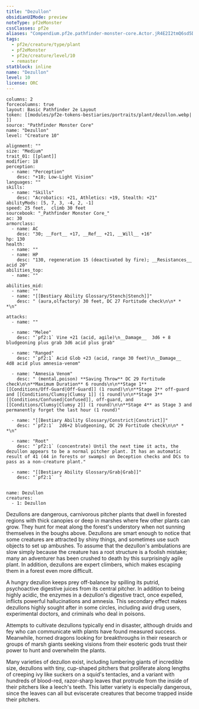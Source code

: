 ```yaml
---
title: "Dezullon"
obsidianUIMode: preview
noteType: pf2eMonster
cssClasses: pf2e
aliases: "Compendium.pf2e.pathfinder-monster-core.Actor.jR4E2I2tmQ6sd5DR" 
tags:
  - pf2e/creature/type/plant
  - pf2eMonster
  - pf2e/creature/level/10
  - remaster
statblock: inline
name: "Dezullon"
level: 10
license: ORC
---
```


```statblock
columns: 2
forcecolumns: true
layout: Basic Pathfinder 2e Layout
token: [[modules/pf2e-tokens-bestiaries/portraits/plant/dezullon.webp| ]]
source: "Pathfinder Monster Core"
name: "Dezullon"
level: "Creature 10"

alignment: ""
size: "Medium"
trait_01: [[plant]]
modifier: 18
perception:
  - name: "Perception"
    desc: "+18; Low-Light Vision"
languages: ""
skills:
  - name: "Skills"
    desc: "Acrobatics: +21, Athletics: +19, Stealth: +21"
abilityMods: [5, 7, 3, -4, 2, -1]
speed: 25 feet,  climb 30 feet
sourcebook: "_Pathfinder Monster Core_"
ac: 30
armorclass:
  - name: AC
    desc: "30; __Fort__ +17, __Ref__ +21, __Will__ +16"
hp: 130
health:
  - name: ""
  - name: HP
    desc: "130, regeneration 15 (deactivated by fire); __Resistances__ acid 20"
abilities_top:
  - name: ""

abilities_mid:
  - name: ""
  - name: "[[Bestiary Ability Glossary/Stench|Stench]]"
    desc: " (aura,olfactory) 30 feet, DC 27 Fortitude check\n\n* * *\n"

attacks:
  - name: ""

  - name: "Melee"
    desc: "`pf2:1` Vine +21 (acid, agile)\n__Damage__  3d6 + 8 bludgeoning plus grab 3d6 acid plus grab"

  - name: "Ranged"
    desc: "`pf2:1` Acid Glob +23 (acid, range 30 feet)\n__Damage__  4d8 acid plus amnesia-venom"

  - name: "Amnesia Venom"
    desc: " (mental,poison) **Saving Throw** DC 29 Fortitude check\n\n**Maximum Duration** 6 rounds\n\n**Stage 1** [[Conditions/Off-Guard|Off-Guard]] (1 round)\n\n**Stage 2** off-guard and [[Conditions/Clumsy|Clumsy 1]] (1 round)\n\n**Stage 3** [[Conditions/Confused|Confused]], off-guard, and [[Conditions/Clumsy|Clumsy 2]] (1 round)\n\n**Stage 4** as Stage 3 and permanently forget the last hour (1 round)"

  - name: "[[Bestiary Ability Glossary/Constrict|Constrict]]"
    desc: "`pf2:1`  2d6+2 bludgeoning, DC 29 Fortitude check\n\n* * *\n"

  - name: "Root"
    desc: "`pf2:1` (concentrate) Until the next time it acts, the dezullon appears to be a normal pitcher plant. It has an automatic result of 41 (44 in forests or swamps) on Deception checks and DCs to pass as a non-creature plant."

  - name: "[[Bestiary Ability Glossary/Grab|Grab]]"
    desc: "`pf2:1`  "
 
```

```encounter-table
name: Dezullon
creatures:
  - 1: Dezullon
```



Dezullons are dangerous, carnivorous pitcher plants that dwell in forested regions with thick canopies or deep in marshes where few other plants can grow. They hunt for meat along the forest's understory when not sunning themselves in the boughs above. Dezullons are smart enough to notice that some creatures are attracted by shiny things, and sometimes use such objects to set up ambushes. To assume that the dezullon's ambulations are slow simply because the creature has a root structure is a foolish mistake; many an adventurer has been crushed to death by this surprisingly agile plant. In addition, dezullons are expert climbers, which makes escaping them in a forest even more difficult.

A hungry dezullon keeps prey off-balance by spilling its putrid, psychoactive digestive juices from its central pitcher. In addition to being highly acidic, the enzymes in a dezullon's digestive tract, once expelled, inflicts powerful hallucinations and amnesia. This secondary effect makes dezullons highly sought after in some circles, including avid drug users, experimental doctors, and criminals who deal in poisons.

Attempts to cultivate dezullons typically end in disaster, although druids and fey who can communicate with plants have found measured success. Meanwhile, horned dragons looking for breakthroughs in their research or groups of marsh giants seeking visions from their esoteric gods trust their power to hunt and overwhelm the plants.

Many varieties of dezullon exist, including lumbering giants of incredible size, dezullons with tiny, cup-shaped pitchers that proliferate along lengths of creeping ivy like suckers on a squid's tentacles, and a variant with hundreds of blood-red, razor-sharp leaves that protrude from the inside of their pitchers like a leech's teeth. This latter variety is especially dangerous, since the leaves can all but eviscerate creatures that become trapped inside their pitchers.
